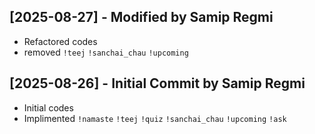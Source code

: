 ## [2025-08-27] - Modified by Samip Regmi
- Refactored codes
- removed `!teej` `!sanchai_chau` `!upcoming`

## [2025-08-26] - Initial Commit by Samip Regmi
- Initial codes
- Implimented `!namaste` `!teej` `!quiz` `!sanchai_chau` `!upcoming` `!ask`
